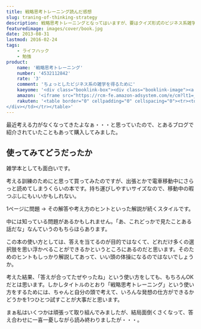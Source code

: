 ```yaml
---
title: 戦略思考トレーニング読んだ感想
slug: traning-of-thinking-strategy
description: 戦略思考トレーニングとなってはいますが、要はクイズ形式のビジネス系雑学本です。実際に企業がとった事例を元に、なぜそういった考えに至ったかなどの解説をしています。すぐに答えを見るのではなく、自分だったらどうするか考えながら読むことが大事です。
featuredimage: images/cover/book.jpg
date: 2013-08-31
lastmod: 2016-02-24
tags: 
    - ライフハック
    - 勉強
product:
    name: '戦略思考トレーニング'
    number: '4532112842'
    rate: '3'
    comment: 'ちょっとしたビジネス系の雑学を得るために'
    kaeyome: '<div class="booklink-box"><div class="booklink-image"><a href="https://www.amazon.co.jp/exec/obidos/asin/4532112842/illusionspace-22/" rel="nofollow" target="_blank"><img src="https://ecx.images-amazon.com/images/I/41iy0XD0cKL._SL160_.jpg" style="border: none;" /></a></div><div class="booklink-info"><div class="booklink-name"><a href="https://www.amazon.co.jp/exec/obidos/asin/4532112842/illusionspace-22/" rel="nofollow" target="_blank">戦略思考トレーニング (日経文庫) (日経文庫 I 49)</a><div class="booklink-powered-date">posted with <a href="https://yomereba.com" rel="nofollow" target="_blank">ヨメレバ</a></div></div><div class="booklink-detail">鈴木 貴博 日本経済新聞出版社 2013-04-16    </div><div class="booklink-link2"><div class="shoplinkamazon"><a href="https://www.amazon.co.jp/exec/obidos/asin/4532112842/illusionspace-22/" rel="nofollow" target="_blank" title="アマゾン" >Amazonで購入</a></div><div class="shoplinkrakuten"><a href="https://hb.afl.rakuten.co.jp/hgc/11acbc01.369b1bf6.11acbc02.cabf9fe9/?pc=http%3A%2F%2Fbooks.rakuten.co.jp%2Frb%2F12231023%2F%3Fscid%3Daf_ich_link_urltxt%26m%3Dhttp%3A%2F%2Fm.rakuten.co.jp%2Fev%2Fbook%2F" rel="nofollow" target="_blank" title="楽天ブックス" >楽天ブックスで購入</a></div>                  	  <div class="shoplinkkino"><a href="https://ck.jp.ap.valuecommerce.com/servlet/referral?sid=3085416&pid=882196163&vc_url=http%3A%2F%2Fwww.kinokuniya.co.jp%2Ff%2Fdsg-01-9784532112844" target="_blank" title="kino" >紀伊國屋書店で購入<img src="https://ad.jp.ap.valuecommerce.com/servlet/gifbanner?sid=3085416&pid=882196163" height="1" width="1" border="0"></a></div>	  	  	</div></div><div class="booklink-footer"></div></div>'
    amazon: '<iframe src="https://rcm-fe.amazon-adsystem.com/e/cm?lt1=_blank&bc1=000000&IS2=1&bg1=FFFFFF&fc1=000000&lc1=0000FF&t=illusionspace-22&o=9&p=8&l=as4&m=amazon&f=ifr&ref=ss_til&asins=4532112915" style="width:120px;height:240px;" scrolling="no" marginwidth="0" marginheight="0" frameborder="0"></iframe>'
    rakuten: '<table border="0" cellpadding="0" cellspacing="0"><tr><td valign="top"><div style="border:1px solid;margin:0px;padding:6px 0px;width:120px;text-align:center;float:left"><a href="https://hb.afl.rakuten.co.jp/hgc/11acbc01.369b1bf6.11acbc02.cabf9fe9/?pc=http%3a%2f%2fitem.rakuten.co.jp%2fbook%2f12231023%2f%3fscid%3daf_link_tbl&m=http%3a%2f%2fm.rakuten.co.jp%2fbook%2fi%2f16346303%2f" target="_blank"><img src="https://hbb.afl.rakuten.co.jp/hgb/?pc=http%3a%2f%2fthumbnail.image.rakuten.co.jp%2f%400_mall%2fbook%2fcabinet%2f2844%2f9784532112844.jpg%3f_ex%3d80x80&m=http%3a%2f%2fthumbnail.image.rakuten.co.jp%2f%400_mall%2fbook%2fcabinet%2f2844%2f9784532112844.jpg%3f_ex%3d64x64" alt="【送料無料】戦略思考トレーニング..." border="0" style="margin:0px;padding:0px"></a><p style="font-size:12px;line-height:1.4em;text-align:left;margin:0px;padding:2px 6px"><a href="https://hb.afl.rakuten.co.jp/hgc/11acbc01.369b1bf6.11acbc02.cabf9fe9/?pc=http%3a%2f%2fitem.rakuten.co.jp%2fbook%2f12231023%2f%3fscid%3daf_link_tbl&m=http%3a%2f%2fm.rakuten.co.jp%2fbook%2fi%2f16346303%2f" target="_blank">【送料無料】戦略思考トレーニング...</a>
</div></td></tr></table>'
---
```


最近考える力がなくなってきたよなぁ・・・と思っていたので、とあるブログで紹介されていたこともあって購入してみました。


## 使ってみてどうだったか


雑学本としても面白いです。

考える訓練のためにと思って買ってみたのですが、出張とかで電車移動中にさらっと読めてしまうくらいの本です。持ち運びしやすいサイズなので、移動中の暇つぶしにもいいかもしれない。

1ページに問題 → その解答や考え方のヒントといった解説が続くスタイルです。

中には知っている問題があるかもしれません。「あ、これどっかで見たことある話だな」なんていうのもちらほらあります。

この本の使い方としては、答えを当てるのが目的ではなくて、どれだけ多くの選択肢を思い浮かべることができるかというところにあるのだと思います。そのためのヒントもしっかり解説してあって、いい頭の体操になるのではないでしょうか。

考えた結果、「答えが合ってたぜやったね」という使い方をしても、もちろんOKだとは思います。しかしタイトルのとおり「戦略思考トレーニング」という使い方をするためには、ちゃんと自分の頭で考えて、いろんな発想の仕方ができるかどうかを1つひとつ試すことが大事だと思います。

まぁ私はいくつかは頑張って取り組んでみましたが、結局面倒くさくなって、答え合わせに一喜一憂しながら読み終わりましたが・・・。
